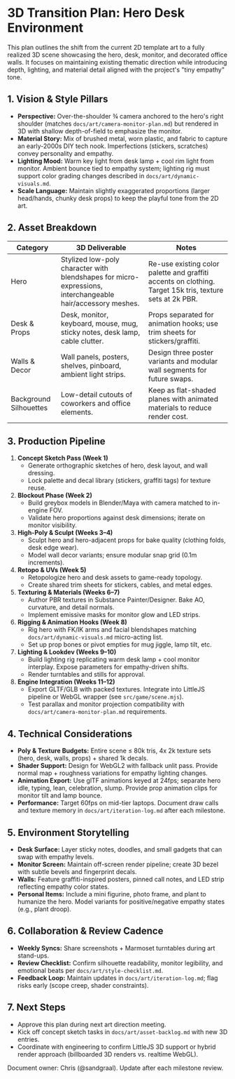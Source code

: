 # 3D Transition Plan: Hero Desk Environment

This plan outlines the shift from the current 2D template art to a fully realized 3D scene showcasing the hero, desk, monitor, and decorated office walls. It focuses on maintaining existing thematic direction while introducing depth, lighting, and material detail aligned with the project's "tiny empathy" tone.

## 1. Vision & Style Pillars
- **Perspective:** Over-the-shoulder ¾ camera anchored to the hero's right shoulder (matches `docs/art/camera-monitor-plan.md`) but rendered in 3D with shallow depth-of-field to emphasize the monitor.
- **Material Story:** Mix of brushed metal, worn plastic, and fabric to capture an early-2000s DIY tech nook. Imperfections (stickers, scratches) convey personality and empathy.
- **Lighting Mood:** Warm key light from desk lamp + cool rim light from monitor. Ambient bounce tied to empathy system; lighting rig must support color grading changes described in `docs/art/dynamic-visuals.md`.
- **Scale Language:** Maintain slightly exaggerated proportions (larger head/hands, chunky desk props) to keep the playful tone from the 2D art.

## 2. Asset Breakdown
| Category | 3D Deliverable | Notes |
| --- | --- | --- |
| Hero | Stylized low-poly character with blendshapes for micro-expressions, interchangeable hair/accessory meshes. | Re-use existing color palette and graffiti accents on clothing. Target 15k tris, texture sets at 2k PBR. |
| Desk & Props | Desk, monitor, keyboard, mouse, mug, sticky notes, desk lamp, cable clutter. | Props separated for animation hooks; use trim sheets for stickers/graffiti. |
| Walls & Decor | Wall panels, posters, shelves, pinboard, ambient light strips. | Design three poster variants and modular wall segments for future swaps. |
| Background Silhouettes | Low-detail cutouts of coworkers and office elements. | Keep as flat-shaded planes with animated materials to reduce render cost. |

## 3. Production Pipeline
1. **Concept Sketch Pass (Week 1)**
   - Generate orthographic sketches of hero, desk layout, and wall dressing.
   - Lock palette and decal library (stickers, graffiti tags) for texture reuse.
2. **Blockout Phase (Week 2)**
   - Build greybox models in Blender/Maya with camera matched to in-engine FOV.
   - Validate hero proportions against desk dimensions; iterate on monitor visibility.
3. **High-Poly & Sculpt (Weeks 3–4)**
   - Sculpt hero and hero-adjacent props for bake quality (clothing folds, desk edge wear).
   - Model wall decor variants; ensure modular snap grid (0.1m increments).
4. **Retopo & UVs (Week 5)**
   - Retopologize hero and desk assets to game-ready topology.
   - Create shared trim sheets for stickers, cables, and metal edges.
5. **Texturing & Materials (Weeks 6–7)**
   - Author PBR textures in Substance Painter/Designer. Bake AO, curvature, and detail normals.
   - Implement emissive masks for monitor glow and LED strips.
6. **Rigging & Animation Hooks (Week 8)**
   - Rig hero with FK/IK arms and facial blendshapes matching `docs/art/dynamic-visuals.md` micro-acting list.
   - Set up prop bones or pivot empties for mug jiggle, lamp tilt, etc.
7. **Lighting & Lookdev (Weeks 9–10)**
   - Build lighting rig replicating warm desk lamp + cool monitor interplay. Expose parameters for empathy-driven shifts.
   - Render turntables and stills for approval.
8. **Engine Integration (Weeks 11–12)**
   - Export GLTF/GLB with packed textures. Integrate into LittleJS pipeline or WebGL wrapper (see `src/game/scene.mjs`).
   - Test parallax and monitor projection compatibility with `docs/art/camera-monitor-plan.md` requirements.

## 4. Technical Considerations
- **Poly & Texture Budgets:** Entire scene ≤ 80k tris, 4x 2k texture sets (hero, desk, walls, props) + shared 1k decals.
- **Shader Support:** Design for WebGL2 with fallback unlit pass. Provide normal map + roughness variations for empathy lighting changes.
- **Animation Export:** Use glTF animations keyed at 24fps; separate hero idle, typing, lean, celebration, slump. Provide prop animation clips for monitor tilt and lamp bounce.
- **Performance:** Target 60fps on mid-tier laptops. Document draw calls and texture memory in `docs/art/iteration-log.md` after each milestone.

## 5. Environment Storytelling
- **Desk Surface:** Layer sticky notes, doodles, and small gadgets that can swap with empathy levels.
- **Monitor Screen:** Maintain off-screen render pipeline; create 3D bezel with subtle bevels and fingerprint decals.
- **Walls:** Feature graffiti-inspired posters, pinned call notes, and LED strip reflecting empathy color states.
- **Personal Items:** Include a mini figurine, photo frame, and plant to humanize the hero. Model variants for positive/negative empathy states (e.g., plant droop).

## 6. Collaboration & Review Cadence
- **Weekly Syncs:** Share screenshots + Marmoset turntables during art stand-ups.
- **Review Checklist:** Confirm silhouette readability, monitor legibility, and emotional beats per `docs/art/style-checklist.md`.
- **Feedback Loop:** Maintain updates in `docs/art/iteration-log.md`; flag risks early (scope creep, shader constraints).

## 7. Next Steps
- Approve this plan during next art direction meeting.
- Kick off concept sketch tasks in `docs/art/asset-backlog.md` with new 3D entries.
- Coordinate with engineering to confirm LittleJS 3D support or hybrid render approach (billboarded 3D renders vs. realtime WebGL).

Document owner: Chris (@sandgraal). Update after each milestone review.
